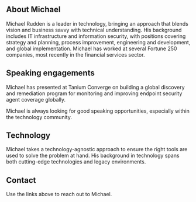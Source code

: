 ## About Michael

Michael Rudden is a leader in technology, bringing an approach that blends vision and business savvy with technical understanding. His background includes IT infrastructure and information security, with positions covering strategy and planning, process improvement, engineering and development, and global implementation. Michael has worked at several Fortune 250 companies, most recently in the financial services sector.

## Speaking engagements

Michael has presented at Tanium Converge on building a global discovery and remediation program for monitoring and improving endpoint security agent coverage globally.

Michael is always looking for good speaking opportunities, especially within the technology community.

## Technology
Michael takes a technology-agnostic approach to ensure the right tools are used to solve the problem at hand. His background in technology spans both cutting-edge technologies and legacy environments.

## Contact
Use the links above to reach out to Michael.
